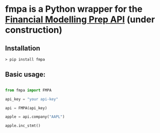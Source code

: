 # fmpa is a Python wrapper for the [Financial Modelling Prep API](https://financialmodelingprep.com/) (under construction)

## Installation
```console
> pip install fmpa
```
## Basic usage:

```python

from fmpa import FMPA

api_key = "your api-key"

api = FMPA(api_key)

apple = api.company("AAPL")

apple.inc_stmt()
```
